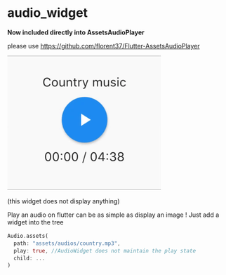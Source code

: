 # audio_widget

**Now included directly into AssetsAudioPlayer**

please use https://github.com/florent37/Flutter-AssetsAudioPlayer

[![sample](./medias/sample.gif)](https://github.com/florent37/Flutter_audio_widget)

(this widget does not display anything)

Play an audio on flutter can be as simple as display an image ! Just add a widget into the tree

```dart
Audio.assets(
  path: "assets/audios/country.mp3",
  play: true, //AudioWidget does not maintain the play state
  child: ...
)
```

